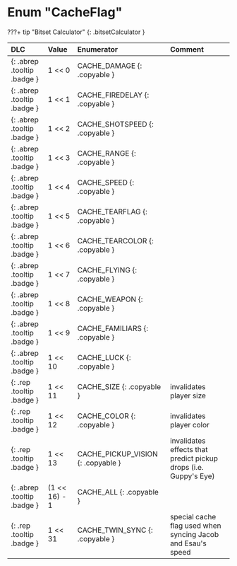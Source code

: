# Enum "CacheFlag"

???+ tip "Bitset Calculator"
    [](#){: .bitsetCalculator }

|DLC|Value|Enumerator|Comment|
|:--|:--|:--|:--|
|[ ](#){: .abrep .tooltip .badge }|1 << 0 |CACHE_DAMAGE {: .copyable } | |
|[ ](#){: .abrep .tooltip .badge }|1 << 1 |CACHE_FIREDELAY {: .copyable } | |
|[ ](#){: .abrep .tooltip .badge }|1 << 2 |CACHE_SHOTSPEED {: .copyable } | |
|[ ](#){: .abrep .tooltip .badge }|1 << 3 |CACHE_RANGE {: .copyable } | |
|[ ](#){: .abrep .tooltip .badge }|1 << 4 |CACHE_SPEED {: .copyable } | |
|[ ](#){: .abrep .tooltip .badge }|1 << 5 |CACHE_TEARFLAG {: .copyable } | |
|[ ](#){: .abrep .tooltip .badge }|1 << 6 |CACHE_TEARCOLOR {: .copyable } | |
|[ ](#){: .abrep .tooltip .badge }|1 << 7 |CACHE_FLYING {: .copyable } | |
|[ ](#){: .abrep .tooltip .badge }|1 << 8 |CACHE_WEAPON {: .copyable } | |
|[ ](#){: .abrep .tooltip .badge }|1 << 9 |CACHE_FAMILIARS {: .copyable } | |
|[ ](#){: .abrep .tooltip .badge }|1 << 10 |CACHE_LUCK {: .copyable } | |
|[ ](#){: .rep .tooltip .badge }|1 << 11 |CACHE_SIZE {: .copyable } | invalidates player size |
|[ ](#){: .rep .tooltip .badge }|1 << 12 |CACHE_COLOR {: .copyable } | invalidates player color |
|[ ](#){: .rep .tooltip .badge }|1 << 13 |CACHE_PICKUP_VISION {: .copyable } | invalidates effects that predict pickup drops (i.e. Guppy's Eye) |
|[ ](#){: .abrep .tooltip .badge }|(1 << 16) - 1 |CACHE_ALL {: .copyable } | |
|[ ](#){: .rep .tooltip .badge }|1 << 31 |CACHE_TWIN_SYNC {: .copyable } | special cache flag used when syncing Jacob and Esau's speed |
